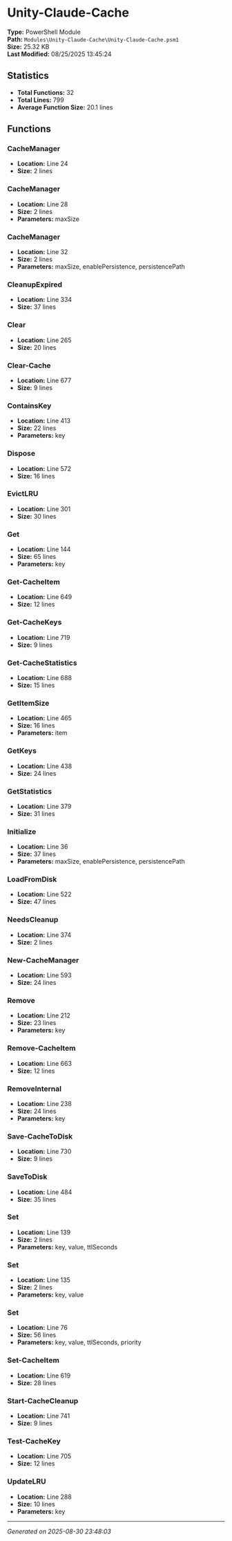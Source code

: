 # Unity-Claude-Cache

**Type:** PowerShell Module  
**Path:** `Modules\Unity-Claude-Cache\Unity-Claude-Cache.psm1`  
**Size:** 25.32 KB  
**Last Modified:** 08/25/2025 13:45:24  

## Statistics

- **Total Functions:** 32
- **Total Lines:** 799
- **Average Function Size:** 20.1 lines

## Functions


### CacheManager

- **Location:** Line 24
- **Size:** 2 lines

 
### CacheManager

- **Location:** Line 28
- **Size:** 2 lines
- **Parameters:** maxSize
 
### CacheManager

- **Location:** Line 32
- **Size:** 2 lines
- **Parameters:** maxSize, enablePersistence, persistencePath
 
### CleanupExpired

- **Location:** Line 334
- **Size:** 37 lines

 
### Clear

- **Location:** Line 265
- **Size:** 20 lines

 
### Clear-Cache

- **Location:** Line 677
- **Size:** 9 lines

 
### ContainsKey

- **Location:** Line 413
- **Size:** 22 lines
- **Parameters:** key
 
### Dispose

- **Location:** Line 572
- **Size:** 16 lines

 
### EvictLRU

- **Location:** Line 301
- **Size:** 30 lines

 
### Get

- **Location:** Line 144
- **Size:** 65 lines
- **Parameters:** key
 
### Get-CacheItem

- **Location:** Line 649
- **Size:** 12 lines

 
### Get-CacheKeys

- **Location:** Line 719
- **Size:** 9 lines

 
### Get-CacheStatistics

- **Location:** Line 688
- **Size:** 15 lines

 
### GetItemSize

- **Location:** Line 465
- **Size:** 16 lines
- **Parameters:** item
 
### GetKeys

- **Location:** Line 438
- **Size:** 24 lines

 
### GetStatistics

- **Location:** Line 379
- **Size:** 31 lines

 
### Initialize

- **Location:** Line 36
- **Size:** 37 lines
- **Parameters:** maxSize, enablePersistence, persistencePath
 
### LoadFromDisk

- **Location:** Line 522
- **Size:** 47 lines

 
### NeedsCleanup

- **Location:** Line 374
- **Size:** 2 lines

 
### New-CacheManager

- **Location:** Line 593
- **Size:** 24 lines

 
### Remove

- **Location:** Line 212
- **Size:** 23 lines
- **Parameters:** key
 
### Remove-CacheItem

- **Location:** Line 663
- **Size:** 12 lines

 
### RemoveInternal

- **Location:** Line 238
- **Size:** 24 lines
- **Parameters:** key
 
### Save-CacheToDisk

- **Location:** Line 730
- **Size:** 9 lines

 
### SaveToDisk

- **Location:** Line 484
- **Size:** 35 lines

 
### Set

- **Location:** Line 139
- **Size:** 2 lines
- **Parameters:** key, value, ttlSeconds
 
### Set

- **Location:** Line 135
- **Size:** 2 lines
- **Parameters:** key, value
 
### Set

- **Location:** Line 76
- **Size:** 56 lines
- **Parameters:** key, value, ttlSeconds, priority
 
### Set-CacheItem

- **Location:** Line 619
- **Size:** 28 lines

 
### Start-CacheCleanup

- **Location:** Line 741
- **Size:** 9 lines

 
### Test-CacheKey

- **Location:** Line 705
- **Size:** 12 lines

 
### UpdateLRU

- **Location:** Line 288
- **Size:** 10 lines
- **Parameters:** key


---
*Generated on 2025-08-30 23:48:03*
